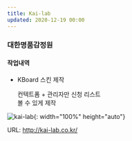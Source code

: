 ```yaml
---
title: Kai-lab
updated: 2020-12-19 00:00
---
```


### 대한명품감정원
  
#### 작업내역
- KBoard 스킨 제작
  
	 컨텍트폼 + 관리자만 신청 리스트  
	 볼 수 있게 제작  
  
![kai-lab](https://github.com/project0210/project0210.github.io/blob/master/_posts/kai-lab/001.png?raw=true){: width="100%" height="auto"}
  
URL: http://kai-lab.co.kr/